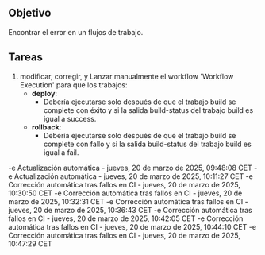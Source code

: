 ## Objetivo

Encontrar el error en un flujos de trabajo.

## Tareas

1. modificar, corregir, y Lanzar manualmente el workflow 'Workflow Execution' para que los trabajos:
     - **deploy**:       
       - Debería ejecutarse solo después de que el trabajo build se complete con éxito y si la salida build-status del trabajo build es igual a success.
     - **rollback**:       
       - Debería ejecutarse solo después de que el trabajo build se complete con fallo y si la salida build-status del trabajo build es igual a fail.
         

-e 
Actualización automática - jueves, 20 de marzo de 2025, 09:48:08 CET
-e 
Actualización automática - jueves, 20 de marzo de 2025, 10:11:27 CET
-e 
Corrección automática tras fallos en CI - jueves, 20 de marzo de 2025, 10:30:50 CET
-e 
Corrección automática tras fallos en CI - jueves, 20 de marzo de 2025, 10:32:31 CET
-e 
Corrección automática tras fallos en CI - jueves, 20 de marzo de 2025, 10:36:43 CET
-e 
Corrección automática tras fallos en CI - jueves, 20 de marzo de 2025, 10:42:05 CET
-e 
Corrección automática tras fallos en CI - jueves, 20 de marzo de 2025, 10:44:10 CET
-e 
Corrección automática tras fallos en CI - jueves, 20 de marzo de 2025, 10:47:29 CET
